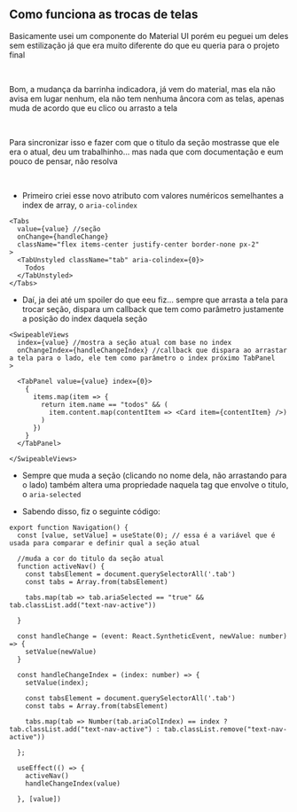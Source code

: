 ## Como funciona as trocas de telas

Basicamente usei um componente do Material UI porém eu peguei um deles sem estilização já que era muito diferente do que eu queria para o projeto final

</br>

Bom, a mudança da barrinha indicadora, já vem do material, mas ela não avisa em lugar nenhum, ela não tem nenhuma âncora com as telas, apenas muda de acordo que eu clico ou arrasto a tela

</br>

Para sincronizar isso e fazer com que o titulo da seção mostrasse que ele era o atual, deu um trabalhinho... mas nada que com documentação e eum pouco de pensar, não resolva

</br>


 - Primeiro criei esse novo atributo com valores numéricos semelhantes a index de array, o <code>aria-colindex</code>

```tsx
<Tabs
  value={value} //seção 
  onChange={handleChange}
  className="flex items-center justify-center border-none px-2"
>
  <TabUnstyled className="tab" aria-colindex={0}>
    Todos
  </TabUnstyled>
</Tabs>
```

  - Daí, ja dei até um spoiler do que eeu fiz... sempre que arrasta a tela para trocar seção, dispara um callback que tem como parâmetro justamente a posição do index daquela seção

```tsx  
<SwipeableViews
  index={value} //mostra a seção atual com base no index
  onChangeIndex={handleChangeIndex} //callback que dispara ao arrastar a tela para o lado, ele tem como parâmetro o index próximo TabPanel
>

  <TabPanel value={value} index={0}>
    {
      items.map(item => {
        return item.name == "todos" && (
          item.content.map(contentItem => <Card item={contentItem} />)
        )
      })
    }
  </TabPanel>

</SwipeableViews>
```

 - Sempre que muda a seção (clicando no nome dela, não arrastando para o lado) também altera uma propriedade naquela tag que envolve o titulo, o <code>aria-selected</code>

 - Sabendo disso, fiz o seguinte código:

```tsx
export function Navigation() {
  const [value, setValue] = useState(0); // essa é a variável que é usada para comparar e definir qual a seção atual

  //muda a cor do titulo da seção atual
  function activeNav() {
    const tabsElement = document.querySelectorAll('.tab')
    const tabs = Array.from(tabsElement)

    tabs.map(tab => tab.ariaSelected == "true" && tab.classList.add("text-nav-active"))

  }

  const handleChange = (event: React.SyntheticEvent, newValue: number) => {
    setValue(newValue)
  }

  const handleChangeIndex = (index: number) => {
    setValue(index);

    const tabsElement = document.querySelectorAll('.tab')
    const tabs = Array.from(tabsElement)

    tabs.map(tab => Number(tab.ariaColIndex) == index ? tab.classList.add("text-nav-active") : tab.classList.remove("text-nav-active"))

  };

  useEffect(() => {
    activeNav()
    handleChangeIndex(value)

  }, [value])
```


